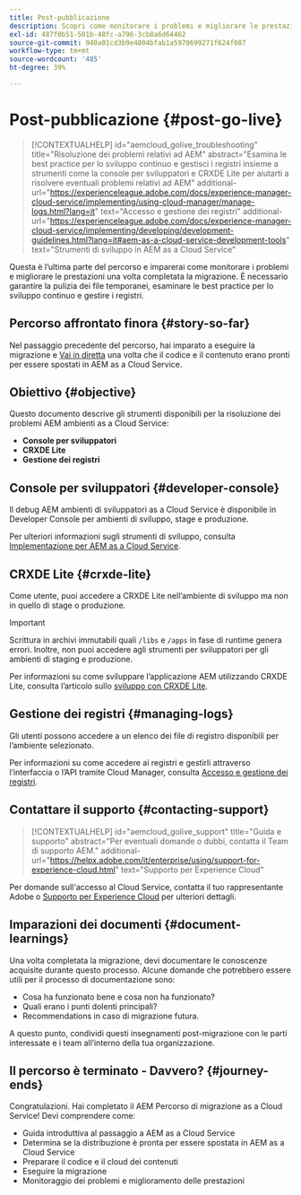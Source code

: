 ```yaml
---
title: Post-pubblicazione
description: Scopri come monitorare i problemi e migliorare le prestazioni
exl-id: 487f0b51-501b-48fc-a796-3cb8a6d64462
source-git-commit: 940a01cd3b9e4804bfab1a5970699271f624f087
workflow-type: tm+mt
source-wordcount: '485'
ht-degree: 39%

---
```


# Post-pubblicazione {#post-go-live}

>[!CONTEXTUALHELP]
>id="aemcloud_golive_troubleshooting"
>title="Risoluzione dei problemi relativi ad AEM"
>abstract="Esamina le best practice per lo sviluppo continuo e gestisci i registri insieme a strumenti come la console per sviluppatori e CRXDE Lite per aiutarti a risolvere eventuali problemi relativi ad AEM"
>additional-url="https://experienceleague.adobe.com/docs/experience-manager-cloud-service/implementing/using-cloud-manager/manage-logs.html?lang=it" text="Accesso e gestione dei registri"
>additional-url="https://experienceleague.adobe.com/docs/experience-manager-cloud-service/implementing/developing/development-guidelines.html?lang=it#aem-as-a-cloud-service-development-tools" text="Strumenti di sviluppo in AEM as a Cloud Service"

Questa è l’ultima parte del percorso e imparerai come monitorare i problemi e migliorare le prestazioni una volta completata la migrazione. È necessario garantire la pulizia dei file temporanei, esaminare le best practice per lo sviluppo continuo e gestire i registri.

## Percorso affrontato finora {#story-so-far}

Nel passaggio precedente del percorso, hai imparato a eseguire la migrazione e [Vai in diretta](/help/journey-migration/go-live.md) una volta che il codice e il contenuto erano pronti per essere spostati in AEM as a Cloud Service.

## Obiettivo {#objective}

Questo documento descrive gli strumenti disponibili per la risoluzione dei problemi AEM ambienti as a Cloud Service:

* **Console per sviluppatori**
* **CRXDE Lite**
* **Gestione dei registri**

## Console per sviluppatori {#developer-console}

Il debug AEM ambienti di sviluppatori as a Cloud Service è disponibile in Developer Console per ambienti di sviluppo, stage e produzione.

Per ulteriori informazioni sugli strumenti di sviluppo, consulta [Implementazione per AEM as a Cloud Service](/help/implementing/developing/introduction/development-guidelines.md#aem-as-a-cloud-service-development-tools).

## CRXDE Lite {#crxde-lite}

Come utente, puoi accedere a CRXDE Lite nell’ambiente di sviluppo ma non in quello di stage o produzione.

>[!IMPORTANT]
>Scrittura in archivi immutabili quali `/libs` e `/apps` in fase di runtime genera errori. Inoltre, non puoi accedere agli strumenti per sviluppatori per gli ambienti di staging e produzione.

Per informazioni su come sviluppare l’applicazione AEM utilizzando CRXDE Lite, consulta l’articolo sullo [sviluppo con CRXDE Lite](/help/implementing/developing/tools/crxde.md).

## Gestione dei registri {#managing-logs}

Gli utenti possono accedere a un elenco dei file di registro disponibili per l’ambiente selezionato.

Per informazioni su come accedere ai registri e gestirli attraverso l’interfaccia o l’API tramite Cloud Manager, consulta [Accesso e gestione dei registri](/help/implementing/cloud-manager/manage-logs.md).

## Contattare il supporto {#contacting-support}

>[!CONTEXTUALHELP]
>id="aemcloud_golive_support"
>title="Guida e supporto"
>abstract="Per eventuali domande o dubbi, contatta il Team di supporto AEM."
>additional-url="https://helpx.adobe.com/it/enterprise/using/support-for-experience-cloud.html" text="Supporto per Experience Cloud"

Per domande sull&#39;accesso al Cloud Service, contatta il tuo rappresentante Adobe o [Supporto per Experience Cloud](https://helpx.adobe.com/it/enterprise/using/support-for-experience-cloud.html) per ulteriori dettagli.

## Imparazioni dei documenti {#document-learnings}

Una volta completata la migrazione, devi documentare le conoscenze acquisite durante questo processo. Alcune domande che potrebbero essere utili per il processo di documentazione sono:

* Cosa ha funzionato bene e cosa non ha funzionato?
* Quali erano i punti dolenti principali?
* Recommendations in caso di migrazione futura.

A questo punto, condividi questi insegnamenti post-migrazione con le parti interessate e i team all’interno della tua organizzazione.

## Il percorso è terminato - Davvero? {#journey-ends}

Congratulazioni. Hai completato il AEM Percorso di migrazione as a Cloud Service! Devi comprendere come:

* Guida introduttiva al passaggio a AEM as a Cloud Service
* Determina se la distribuzione è pronta per essere spostata in AEM as a Cloud Service
* Preparare il codice e il cloud dei contenuti
* Eseguire la migrazione
* Monitoraggio dei problemi e miglioramento delle prestazioni
